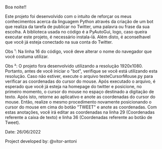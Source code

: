 Boa noite!!

Este projeto foi desenvolvido com o intuito de reforçar os meus conhecimentos acerca da linguagem Python através da criação de um bot que realiza da tarefa de publicar no Twitter, uma palavra ou frase da sua escolha. A biblioteca usada no código é a PyAutoGui, logo, caso queira executar este projeto, é necessário instala-lá. Além disto, é aconselhavel que você já esteja conectado na sua conta do Twitter.

Obs ¹: Na linha 16 do código, você deve alterar o nome do navegador que você costuma utilizar.

Obs ²: O projeto fora desenvolvido utilizando a resolução 1920x1080. Portanto, antes de você iniciar o "bot", verifique se você está utilizando esta resolução. Caso não estiver, execute o arquivo testeCursorMouse.py para verificar as coordenadas do cursor do mouse. Após executado o arquivo, é esperado que você já esteja na homepage do twitter e posicione, no primeiro momento, o cursor do mouse no espaço destinado a digitação de texto. Após isto, retorne ao aplicativo e anote as coordenadas do cursor do mouse. Então, realize o mesmo procedimento novamente posicionando o cursor do mouse em cima do botão "TWEET" e anote as coordenadas. Com estas anotações, você irá editar as coordenadas na linha 29 (Coordenadas referente a caixa de texto) e linha 36 (Coordenadas referente ao botão de Tweet).

Date: 26/06/2022

Project developed by: @vitor-antoni